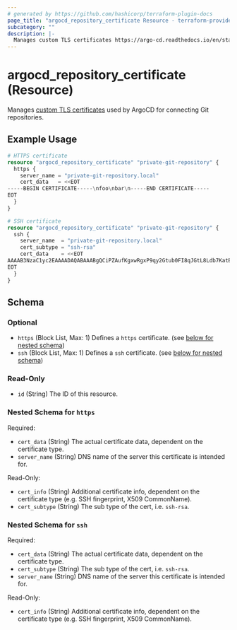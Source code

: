 ```yaml
---
# generated by https://github.com/hashicorp/terraform-plugin-docs
page_title: "argocd_repository_certificate Resource - terraform-provider-argocd"
subcategory: ""
description: |-
  Manages custom TLS certificates https://argo-cd.readthedocs.io/en/stable/user-guide/private-repositories/#self-signed-untrusted-tls-certificates used by ArgoCD for connecting Git repositories.
---
```


# argocd_repository_certificate (Resource)

Manages [custom TLS certificates](https://argo-cd.readthedocs.io/en/stable/user-guide/private-repositories/#self-signed-untrusted-tls-certificates) used by ArgoCD for connecting Git repositories.

## Example Usage

```terraform
# HTTPS certificate
resource "argocd_repository_certificate" "private-git-repository" {
  https {
    server_name = "private-git-repository.local"
    cert_data   = <<EOT
-----BEGIN CERTIFICATE-----\nfoo\nbar\n-----END CERTIFICATE-----
EOT
  }
}

# SSH certificate
resource "argocd_repository_certificate" "private-git-repository" {
  ssh {
    server_name  = "private-git-repository.local"
    cert_subtype = "ssh-rsa"
    cert_data    = <<EOT
AAAAB3NzaC1yc2EAAAADAQABAAABgQCiPZAufKgxwRgxP9qy2Gtub0FI8qJGtL8Ldb7KatBeRUQQPn8QK7ZYjzYDvP1GOutFMaQT0rKIqaGImIBsztNCno...
EOT
  }
}
```

<!-- schema generated by tfplugindocs -->
## Schema

### Optional

- `https` (Block List, Max: 1) Defines a `https` certificate. (see [below for nested schema](#nestedblock--https))
- `ssh` (Block List, Max: 1) Defines a `ssh` certificate. (see [below for nested schema](#nestedblock--ssh))

### Read-Only

- `id` (String) The ID of this resource.

<a id="nestedblock--https"></a>
### Nested Schema for `https`

Required:

- `cert_data` (String) The actual certificate data, dependent on the certificate type.
- `server_name` (String) DNS name of the server this certificate is intended for.

Read-Only:

- `cert_info` (String) Additional certificate info, dependent on the certificate type (e.g. SSH fingerprint, X509 CommonName).
- `cert_subtype` (String) The sub type of the cert, i.e. `ssh-rsa`.


<a id="nestedblock--ssh"></a>
### Nested Schema for `ssh`

Required:

- `cert_data` (String) The actual certificate data, dependent on the certificate type.
- `cert_subtype` (String) The sub type of the cert, i.e. `ssh-rsa`.
- `server_name` (String) DNS name of the server this certificate is intended for.

Read-Only:

- `cert_info` (String) Additional certificate info, dependent on the certificate type (e.g. SSH fingerprint, X509 CommonName).
